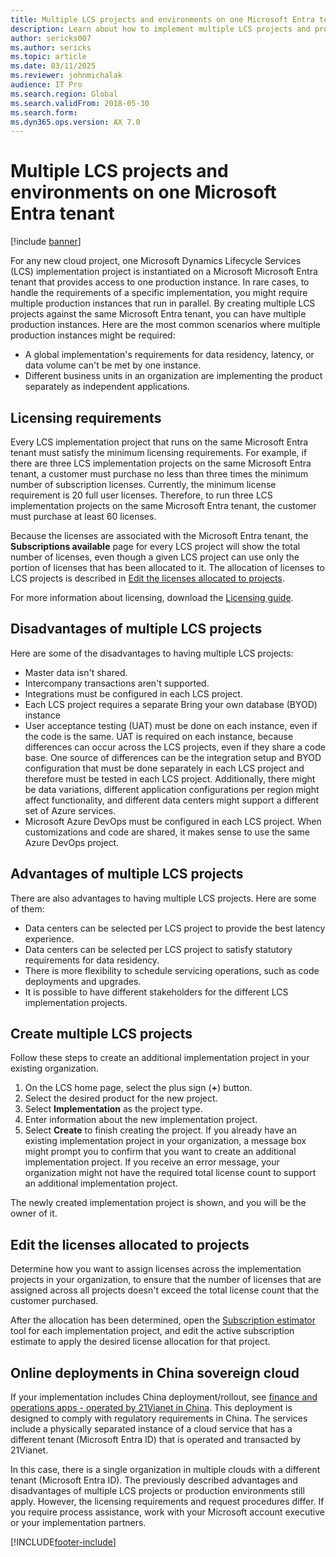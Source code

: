 ```yaml
---
title: Multiple LCS projects and environments on one Microsoft Entra tenant
description: Learn about how to implement multiple LCS projects and production environments on the same Microsoft Entra tenant.
author: sericks007
ms.author: sericks
ms.topic: article
ms.date: 03/11/2025
ms.reviewer: johnmichalak
audience: IT Pro
ms.search.region: Global
ms.search.validFrom: 2018-05-30
ms.search.form:  
ms.dyn365.ops.version: AX 7.0
---
```


# Multiple LCS projects and environments on one Microsoft Entra tenant

[!include [banner](../../../finance/includes/banner.md)]

For any new cloud project, one Microsoft Dynamics Lifecycle Services (LCS) implementation project is instantiated on a Microsoft Microsoft Entra tenant that provides access to one production instance. In rare cases, to handle the requirements of a specific implementation, you might require multiple production instances that run in parallel. By creating multiple LCS projects against the same Microsoft Entra tenant, you can have multiple production instances. Here are the most common scenarios where multiple production instances might be required:

- A global implementation's requirements for data residency, latency, or data volume can't be met by one instance.
- Different business units in an organization are implementing the product separately as independent applications.

## Licensing requirements

Every LCS implementation project that runs on the same Microsoft Entra tenant must satisfy the minimum licensing requirements. For example, if there are three LCS implementation projects on the same Microsoft Entra tenant, a customer must purchase no less than three times the minimum number of subscription licenses. Currently, the minimum license requirement is 20 full user licenses. Therefore, to run three LCS implementation projects on the same Microsoft Entra tenant, the customer must purchase at least 60 licenses.

Because the licenses are associated with the Microsoft Entra tenant, the **Subscriptions available** page for every LCS project will show the total number of licenses, even though a given LCS project can use only the portion of licenses that has been allocated to it. The allocation of licenses to LCS projects is described in [Edit the licenses allocated to projects](#edit-the-licenses-allocated-to-projects).

For more information about licensing, download the [Licensing guide](https://go.microsoft.com/fwlink/?LinkId=866544&clcid=0x409).

## Disadvantages of multiple LCS projects

Here are some of the disadvantages to having multiple LCS projects:

- Master data isn't shared.
- Intercompany transactions aren't supported.
- Integrations must be configured in each LCS project.
- Each LCS project requires a separate Bring your own database (BYOD) instance
- User acceptance testing (UAT) must be done on each instance, even if the code is the same. UAT is required on each instance, because differences can occur across the LCS projects, even if they share a code base. One source of differences can be the integration setup and BYOD configuration that must be done separately in each LCS project and therefore must be tested in each LCS project. Additionally, there might be data variations, different application configurations per region might affect functionality, and different data centers might support a different set of Azure services.
- Microsoft Azure DevOps must be configured in each LCS project. When customizations and code are shared, it makes sense to use the same Azure DevOps project.

## Advantages of multiple LCS projects

There are also advantages to having multiple LCS projects. Here are some of them:

- Data centers can be selected per LCS project to provide the best latency experience.
- Data centers can be selected per LCS project to satisfy statutory requirements for data residency.
- There is more flexibility to schedule servicing operations, such as code deployments and upgrades.
- It is possible to have different stakeholders for the different LCS implementation projects.

## Create multiple LCS projects

Follow these steps to create an additional implementation project in your existing organization.

1. On the LCS home page, select the plus sign (**+**) button.
2. Select the desired product for the new project.
3. Select **Implementation** as the project type.
4. Enter information about the new implementation project.
5. Select **Create** to finish creating the project. If you already have an existing implementation project in your organization, a message box might prompt you to confirm that you want to create an additional implementation project. If you receive an error message, your organization might not have the required total license count to support an additional implementation project.

The newly created implementation project is shown, and you will be the owner of it.

## Edit the licenses allocated to projects

Determine how you want to assign licenses across the implementation projects in your organization, to ensure that the number of licenses that are assigned across all projects doesn't exceed the total license count that the customer purchased.

After the allocation has been determined, open the [Subscription estimator](../lifecycle-services/subscription-estimator.md) tool for each implementation project, and edit the active subscription estimate to apply the desired license allocation for that project.

## Online deployments in China sovereign cloud

If your implementation includes China deployment/rollout, see [finance and operations apps - operated by 21Vianet in China](../../fin-ops/deployment/china-local-deployment.md). This deployment is designed to comply with regulatory requirements in China. The services include a physically separated instance of a cloud service that has a different tenant (Microsoft Entra ID) that is operated and transacted by 21Vianet.

In this case, there is a single organization in multiple clouds with a different tenant (Microsoft Entra ID). The previously described advantages and disadvantages of multiple LCS projects or production environments still apply. However, the licensing requirements and request procedures differ. If you require process assistance, work with your Microsoft account executive or your implementation partners.

[!INCLUDE[footer-include](../../../includes/footer-banner.md)]
